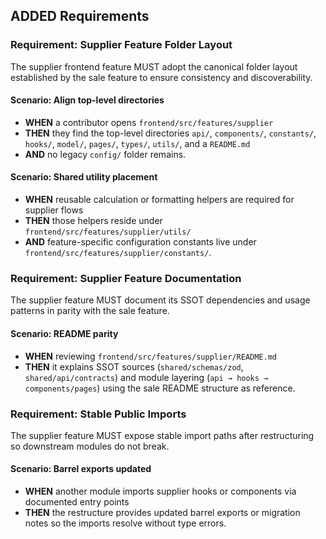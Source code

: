 ## ADDED Requirements

### Requirement: Supplier Feature Folder Layout
The supplier frontend feature MUST adopt the canonical folder layout established by the sale feature to ensure consistency and discoverability.

#### Scenario: Align top-level directories
- **WHEN** a contributor opens `frontend/src/features/supplier`
- **THEN** they find the top-level directories `api/`, `components/`, `constants/`, `hooks/`, `model/`, `pages/`, `types/`, `utils/`, and a `README.md`
- **AND** no legacy `config/` folder remains.

#### Scenario: Shared utility placement
- **WHEN** reusable calculation or formatting helpers are required for supplier flows
- **THEN** those helpers reside under `frontend/src/features/supplier/utils/`
- **AND** feature-specific configuration constants live under `frontend/src/features/supplier/constants/`.

### Requirement: Supplier Feature Documentation
The supplier feature MUST document its SSOT dependencies and usage patterns in parity with the sale feature.

#### Scenario: README parity
- **WHEN** reviewing `frontend/src/features/supplier/README.md`
- **THEN** it explains SSOT sources (`shared/schemas/zod`, `shared/api/contracts`) and module layering (`api → hooks → components/pages`) using the sale README structure as reference.

### Requirement: Stable Public Imports
The supplier feature MUST expose stable import paths after restructuring so downstream modules do not break.

#### Scenario: Barrel exports updated
- **WHEN** another module imports supplier hooks or components via documented entry points
- **THEN** the restructure provides updated barrel exports or migration notes so the imports resolve without type errors.
